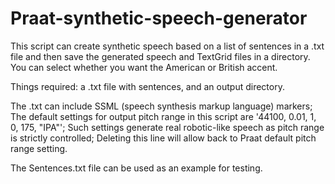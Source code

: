 # Praat-synthetic-speech-generator
This script can create synthetic speech based on a list of sentences in a .txt file
and then save the generated speech and TextGrid files in a directory.
You can select whether you want the American or British accent.

Things required: a .txt file with sentences, and an output directory.

The .txt can include SSML (speech synthesis markup language) markers;
The default settings for output pitch range in this script are '44100, 0.01, 1, 0, 175, "IPA"';
Such settings generate real robotic-like speech as pitch range is strictly controlled;
Deleting this line will allow back to Praat default pitch range setting.

The Sentences.txt file can be used as an example for testing.
